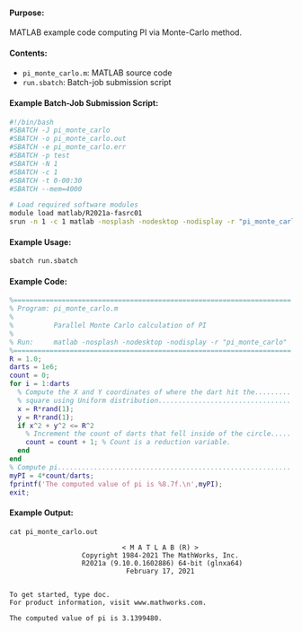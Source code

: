 #### Purpose:

MATLAB example code computing PI via Monte-Carlo method.

#### Contents:

* <code>pi\_monte\_carlo.m</code>: MATLAB source code
* <code>run.sbatch</code>: Batch-job submission script

#### Example Batch-Job Submission Script:

```bash
#!/bin/bash
#SBATCH -J pi_monte_carlo
#SBATCH -o pi_monte_carlo.out
#SBATCH -e pi_monte_carlo.err
#SBATCH -p test
#SBATCH -N 1
#SBATCH -c 1
#SBATCH -t 0-00:30
#SBATCH --mem=4000

# Load required software modules
module load matlab/R2021a-fasrc01
srun -n 1 -c 1 matlab -nosplash -nodesktop -nodisplay -r "pi_monte_carlo"
```

#### Example Usage:

```bash
sbatch run.sbatch
```

#### Example Code:

```matlab
%=====================================================================
% Program: pi_monte_carlo.m
%
%          Parallel Monte Carlo calculation of PI
%
% Run:     matlab -nosplash -nodesktop -nodisplay -r "pi_monte_carlo"
%=====================================================================
R = 1.0;
darts = 1e6;
count = 0;
for i = 1:darts
  % Compute the X and Y coordinates of where the dart hit the.........
  % square using Uniform distribution.................................
  x = R*rand(1);
  y = R*rand(1);
  if x^2 + y^2 <= R^2
    % Increment the count of darts that fell inside of the circle.....
    count = count + 1; % Count is a reduction variable.
  end
end
% Compute pi..........................................................
myPI = 4*count/darts;
fprintf('The computed value of pi is %8.7f.\n',myPI);
exit;
```

#### Example Output:

```
cat pi_monte_carlo.out 

                            < M A T L A B (R) >
                  Copyright 1984-2021 The MathWorks, Inc.
                  R2021a (9.10.0.1602886) 64-bit (glnxa64)
                             February 17, 2021

 
To get started, type doc.
For product information, visit www.mathworks.com.
 
The computed value of pi is 3.1399480.
```